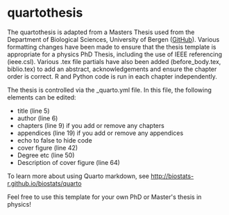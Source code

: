 # quartothesis

<!-- badges: start -->

<!-- badges: end -->

The quartothesis is adapted from a Masters Thesis used from the Department of Biological Sciences, University of Bergen ([GitHub](https://biostats-r.github.io/biostats/github/index.html)). Various formatting changes have been made to ensure that the thesis template is appropriate for a physics PhD Thesis, including the use of IEEE referencing (ieee.csl). Various .tex file partials have also been added (before_body.tex, biblio.tex) to add an abstract, acknowledgements and ensure the chapter order is correct. R and Python code is run in each chapter independently. 

The thesis is controlled via the \_quarto.yml file. In this file, the following elements can be edited:

-   title (line 5)
-   author (line 6)
-   chapters (line 9) if you add or remove any chapters
-   appendices (line 19) if you add or remove any appendices
-   echo to false to hide code
-   cover figure (line 42)
-   Degree etc (line 50)
-   Description of cover figure (line 64)

To learn more about using Quarto markdown, see <http://biostats-r.github.io/biostats/quarto>

Feel free to use this template for your own PhD or Master's thesis in physics!
